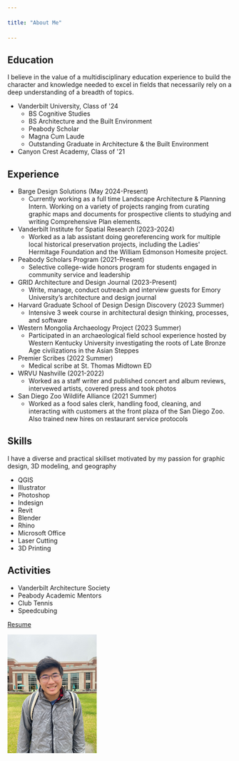 ```yaml
---

title: "About Me"

---
```

    
## Education

I believe in the value of a multidisciplinary education experience to build the character and knowledge needed to excel in fields that necessarily rely on a deep understanding of a breadth of topics.

* Vanderbilt University, Class of '24
  * BS Cognitive Studies
  * BS Architecture and the Built Environment
  * Peabody Scholar
  * Magna Cum Laude
  * Outstanding Graduate in Architecture & the Built Environment
* Canyon Crest Academy, Class of '21

## Experience

* Barge Design Solutions (May 2024-Present)
  * Currently working as a full time Landscape Architecture & Planning Intern. Working on a variety of projects ranging from curating graphic maps and documents for prospective clients to studying and writing Comprehensive Plan elements.
* Vanderbilt Institute for Spatial Research (2023-2024)
  * Worked as a lab assistant doing georeferencing work for multiple local historical preservation projects, including the Ladies' Hermitage Foundation and the William Edmonson Homesite project.
* Peabody Scholars Program (2021-Present)
  * Selective college-wide honors program for students engaged in community service and leadership
* GRID Architecture and Design Journal (2023-Present)
  * Write, manage, conduct outreach and interview guests for Emory University’s architecture and design journal
* Harvard Graduate School of Design Design Discovery (2023 Summer)
  * Intensive 3 week course in architectural design thinking, processes, and software
* Western Mongolia Archaeology Project (2023 Summer)
  * Participated in an archaeological field school experience hosted by Western Kentucky University investigating the roots of Late Bronze Age civilizations in the Asian Steppes
* Premier Scribes (2022 Summer)
  * Medical scribe at St. Thomas Midtown ED
* WRVU Nashville (2021-2022)
  * Worked as a staff writer and published concert and album reviews, intervewed artists, covered press and took photos
* San Diego Zoo Wildlife Alliance (2021 Summer)
  * Worked as a food sales clerk, handling food, cleaning, and interacting with customers at the front plaza of the San Diego Zoo. Also trained new hires on restaurant service protocols

## Skills

I have a diverse and practical skillset motivated by my passion for graphic design, 3D modeling, and geography 

* QGIS
* Illustrator
* Photoshop
* Indesign
* Revit
* Blender
* Rhino
* Microsoft Office
* Laser Cutting
* 3D Printing

##  Activities

* Vanderbilt Architecture Society
* Peabody Academic Mentors
* Club Tennis
* Speedcubing

<a href="/assets/img/Website_Portfolio.pdf" class="btn btn--primary" target="_blank">Resume</a>

<img src="/assets/img/IMG_2597.jpg" alt="Alec Cheng" style="width:200px;"/>

